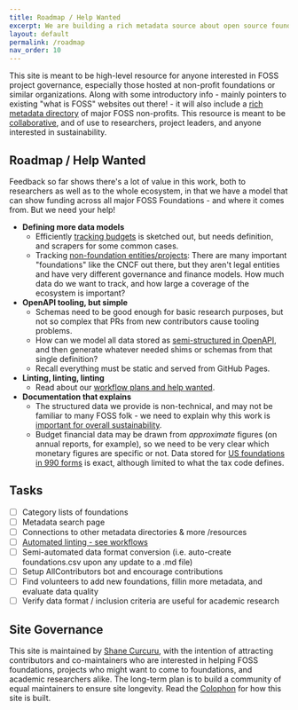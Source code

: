 ```yaml
---
title: Roadmap / Help Wanted
excerpt: We are building a rich metadata source about open source foundations for use by researchers.
layout: default
permalink: /roadmap
nav_order: 10
---
```


This site is meant to be high-level resource for anyone interested in FOSS project governance, especially those hosted at non-profit foundations or similar organizations.  Along with some introductory info - mainly pointers to existing "what is FOSS" websites out there! - it will also include a [rich metadata directory](data) of major FOSS non-profits.  This resource is meant to be [collaborative](https://github.com/Punderthings/fossfoundation/blob/main/CONTRIBUTING.md), and of use to researchers, project leaders, and anyone interested in sustainability.

## Roadmap / Help Wanted

Feedback so far shows there's a lot of value in this work, both to researchers as well as to the whole ecosystem, in that we have a model that can show funding across all major FOSS Foundations - and where it comes from.  But we need your help!

- **Defining more data models**
  - Efficiently [tracking budgets](budgets) is sketched out, but needs definition, and scrapers for some common cases.
  - Tracking [non-foundation entities/projects](entities): There are many important "foundations" like the CNCF out there, but they aren't legal entities and have very different governance and finance models.  How much data do we want to track, and how large a coverage of the ecosystem is important? 
- **OpenAPI tooling, but simple**
  - Schemas need to be good enough for basic research purposes, but not so complex that PRs from new contributors cause tooling problems.
  - How can we model all data stored as [semi-structured in OpenAPI](openapi), and then generate whatever needed shims or schemas from that single definition?
  - Recall everything must be static and served from GitHub Pages.
- **Linting, linting, linting**
  - Read about our [workflow plans and help wanted](workflow).
- **Documentation that explains**
  - The structured data we provide is non-technical, and may not be familiar to many FOSS folk - we need to explain why this work is [important for overall sustainability](research).
  - Budget financial data may be drawn from *approximate* figures (on annual reports, for example), so we need to be very clear which monetary figures are specific or not.  Data stored for [US foundations in 990 forms](taxes) is exact, although limited to what the tax code defines.


## Tasks

- [ ] Category lists of foundations
- [ ] Metadata search page
- [ ] Connections to other metadata directories & more /resources
- [ ] [Automated linting - see workflows](workflow)
- [ ] Semi-automated data format conversion (i.e. auto-create foundations.csv upon any update to a .md file)
- [ ] Setup AllContributors bot and encourage contributions
- [ ] Find volunteers to add new foundations, fillin more metadata, and evaluate data quality
- [ ] Verify data format / inclusion criteria are useful for academic research

## Site Governance

This site is maintained by [Shane Curcuru](https://shanecurcuru.org), with the intention of attracting contributors and co-maintainers who are interested in helping FOSS foundations, projects who might want to come to foundations, and academic researchers alike.  The long-term plan is to build a community of equal maintainers to ensure site longevity.  Read the [Colophon](colophon) for how this site is built.
